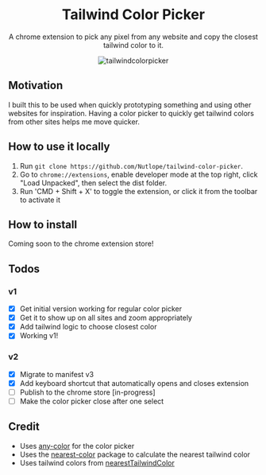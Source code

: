 <h1 align="center">Tailwind Color Picker</h1>

<p align="center">
  A chrome extension to pick any pixel from any website and copy the closest tailwind color to it.
</p>
<div align="center">

![tailwindcolorpicker](https://user-images.githubusercontent.com/63742054/191900590-9b674703-4795-4003-ae41-753cba581ed5.gif)

</div>

## Motivation

I built this to be used when quickly prototyping something and using other websites for inspiration. Having a color picker to quickly get tailwind colors from other sites helps me move quicker.

## How to use it locally

1. Run `git clone https://github.com/Nutlope/tailwind-color-picker`.
2. Go to `chrome://extensions`, enable developer mode at the top right, click "Load Unpacked", then select the dist folder.
3. Run 'CMD + Shift + X' to toggle the extension, or click it from the toolbar to activate it

## How to install

Coming soon to the chrome extension store!

## Todos

### v1

- [x] Get initial version working for regular color picker
- [x] Get it to show up on all sites and zoom appropriately
- [x] Add tailwind logic to choose closest color
- [x] Working v1!

### v2

- [x] Migrate to manifest v3
- [x] Add keyboard shortcut that automatically opens and closes extension
- [ ] Publish to the chrome store [in-progress]
- [ ] Make the color picker close after one select

## Credit

- Uses [any-color](https://github.com/hankchiutw/any-color) for the color picker
- Uses the [nearest-color](https://github.com/dtao/nearest-color) package to calculate the nearest tailwind color
- Uses tailwind colors from [nearestTailwindColor](https://github.com/zhigang1992/nearestTailwindColor/blob/master/colors.js)
